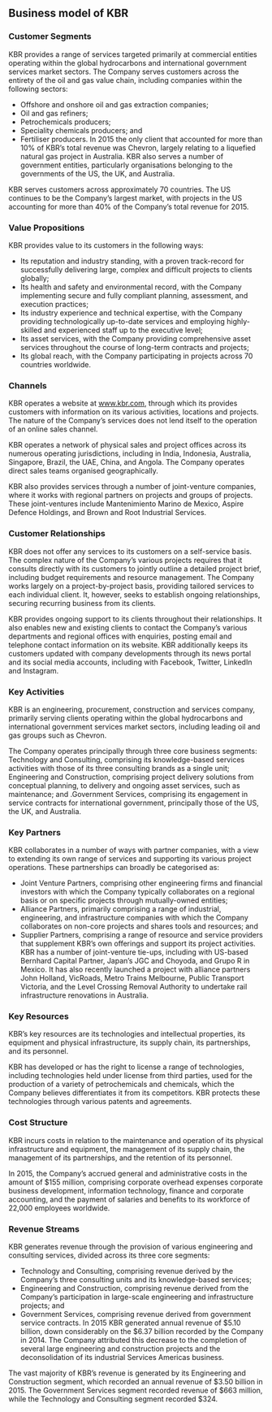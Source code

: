 Business model of KBR
---------------------

 ### Customer Segments

 KBR provides a range of services targeted primarily at commercial entities operating within the global hydrocarbons and international government services market sectors. The Company serves customers across the entirety of the oil and gas value chain, including companies within the following sectors:

  * Offshore and onshore oil and gas extraction companies;
 * Oil and gas refiners;
 * Petrochemicals producers;
 * Speciality chemicals producers; and
 * Fertiliser producers.
  In 2015 the only client that accounted for more than 10% of KBR’s total revenue was Chevron, largely relating to a liquefied natural gas project in Australia. KBR also serves a number of government entities, particularly organisations belonging to the governments of the US, the UK, and Australia.

 KBR serves customers across approximately 70 countries. The US continues to be the Company’s largest market, with projects in the US accounting for more than 40% of the Company’s total revenue for 2015.

 ### Value Propositions

 KBR provides value to its customers in the following ways:

  * Its reputation and industry standing, with a proven track-record for successfully delivering large, complex and difficult projects to clients globally;
 * Its health and safety and environmental record, with the Company implementing secure and fully compliant planning, assessment, and execution practices;
 * Its industry experience and technical expertise, with the Company providing technologically up-to-date services and employing highly-skilled and experienced staff up to the executive level;
 * Its asset services, with the Company providing comprehensive asset services throughout the course of long-term contracts and projects;
 * Its global reach, with the Company participating in projects across 70 countries worldwide.
  ### Channels

 KBR operates a website at www.kbr.com, through which its provides customers with information on its various activities, locations and projects. The nature of the Company’s services does not lend itself to the operation of an online sales channel.

 KBR operates a network of physical sales and project offices across its numerous operating jurisdictions, including in India, Indonesia, Australia, Singapore, Brazil, the UAE, China, and Angola. The Company operates direct sales teams organised geographically.

 KBR also provides services through a number of joint-venture companies, where it works with regional partners on projects and groups of projects. These joint-ventures include Mantenimiento Marino de Mexico, Aspire Defence Holdings, and Brown and Root Industrial Services.

 ### Customer Relationships

 KBR does not offer any services to its customers on a self-service basis. The complex nature of the Company’s various projects requires that it consults directly with its customers to jointly outline a detailed project brief, including budget requirements and resource management. The Company works largely on a project-by-project basis, providing tailored services to each individual client. It, however, seeks to establish ongoing relationships, securing recurring business from its clients.

 KBR provides ongoing support to its clients throughout their relationships. It also enables new and existing clients to contact the Company’s various departments and regional offices with enquiries, posting email and telephone contact information on its website. KBR additionally keeps its customers updated with company developments through its news portal and its social media accounts, including with Facebook, Twitter, LinkedIn and Instagram.

 ### Key Activities

 KBR is an engineering, procurement, construction and services company, primarily serving clients operating within the global hydrocarbons and international government services market sectors, including leading oil and gas groups such as Chevron.

 The Company operates principally through three core business segments: Technology and Consulting, comprising its knowledge-based services activities with those of its three consulting brands as a single unit; Engineering and Construction, comprising project delivery solutions from conceptual planning, to delivery and ongoing asset services, such as maintenance; and .Government Services, comprising its engagement in service contracts for international government, principally those of the US, the UK, and Australia.

 ### Key Partners

 KBR collaborates in a number of ways with partner companies, with a view to extending its own range of services and supporting its various project operations. These partnerships can broadly be categorised as:

  * Joint Venture Partners, comprising other engineering firms and financial investors with which the Company typically collaborates on a regional basis or on specific projects through mutually-owned entities;
 * Alliance Partners, primarily comprising a range of industrial, engineering, and infrastructure companies with which the Company collaborates on non-core projects and shares tools and resources; and
 * Supplier Partners, comprising a range of resource and service providers that supplement KBR’s own offerings and support its project activities.
  KBR has a number of joint-venture tie-ups, including with US-based Bernhard Capital Partner, Japan’s JGC and Choyoda, and Grupo R in Mexico. It has also recently launched a project with alliance partners John Holland, VicRoads, Metro Trains Melbourne, Public Transport Victoria, and the Level Crossing Removal Authority to undertake rail infrastructure renovations in Australia.

 ### Key Resources

 KBR’s key resources are its technologies and intellectual properties, its equipment and physical infrastructure, its supply chain, its partnerships, and its personnel.

 KBR has developed or has the right to license a range of technologies, including technologies held under license from third parties, used for the production of a variety of petrochemicals and chemicals, which the Company believes differentiates it from its competitors. KBR protects these technologies through various patents and agreements.

 ### Cost Structure

 KBR incurs costs in relation to the maintenance and operation of its physical infrastructure and equipment, the management of its supply chain, the management of its partnerships, and the retention of its personnel.

 In 2015, the Company’s accrued general and administrative costs in the amount of $155 million, comprising corporate overhead expenses corporate business development, information technology, finance and corporate accounting, and the payment of salaries and benefits to its workforce of 22,000 employees worldwide.

 ### Revenue Streams

 KBR generates revenue through the provision of various engineering and consulting services, divided across its three core segments:

  * Technology and Consulting, comprising revenue derived by the Company’s three consulting units and its knowledge-based services;
 * Engineering and Construction, comprising revenue derived from the Company’s participation in large-scale engineering and infrastructure projects; and
 * Government Services, comprising revenue derived from government service contracts.
  In 2015 KBR generated annual revenue of $5.10 billion, down considerably on the $6.37 billion recorded by the Company in 2014. The Company attributed this decrease to the completion of several large engineering and construction projects and the deconsolidation of its industrial Services Americas business.

 The vast majority of KBR’s revenue is generated by its Engineering and Construction segment, which recorded an annual revenue of $3.50 billion in 2015. The Government Services segment recorded revenue of $663 million, while the Technology and Consulting segment recorded $324.